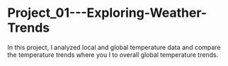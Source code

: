 # Project_01---Exploring-Weather-Trends
In this project, I analyzed local and global temperature data and compare the temperature trends where you I to overall global temperature trends.

